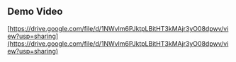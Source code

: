## Demo Video

[https://drive.google.com/file/d/1NWvlm6PJktpLBitHT3kMAjr3yO08dpwv/view?usp=sharing](https://drive.google.com/file/d/1NWvlm6PJktpLBitHT3kMAjr3yO08dpwv/view?usp=sharing)